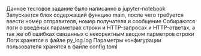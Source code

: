 Данное тестовое задание было написанно в jupyter-notebook 
Запускается блок содержащий функцию main, после чего требуется ввести номер отправителя, номер получателя и сообщение
Собираются логи о введёных параметрах строки и HTTP-запросах и HTTP-ответах, а так же об ошибках связанных с некоректным вводом парметров строки
Логи хранятся в файле py_log.log
Параметры конфигурации пользователя хранятся в файле config.toml
